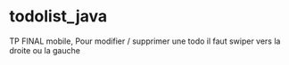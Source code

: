 # todolist_java
TP FINAL mobile,
Pour modifier / supprimer une todo il faut swiper vers la droite ou la gauche

